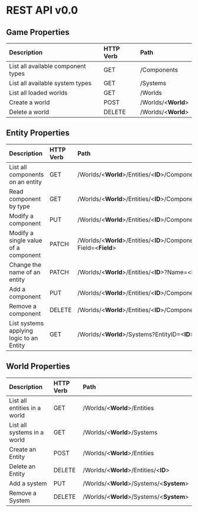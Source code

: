 # REST API v0.0

## Game Properties

| Description | HTTP Verb | Path |
| :---------- | :-------- | :--- |
| List all available component types | GET | /Components |
| List all available system types | GET | /Systems |
| List all loaded worlds | GET | /Worlds |
| Create a world | POST | /Worlds/\<**World**> |
| Delete a world | DELETE | /Worlds/\<**World**> |

## Entity Properties

| Description | HTTP Verb | Path |
| :---------- | :-------- | :--- |
| List all components on an entity | GET | /Worlds/\<**World**>/Entities/\<**ID**>/Components |
| Read component by type | GET | /Worlds/\<**World**>/Entities/\<**ID**>/Components/\<**Type**> |
| Modify a component | PUT | /Worlds/\<**World**>/Entities/\<**ID**>/Components/\<**Component**> |
| Modify a single value of a component | PATCH | /Worlds/\<**World**>/Entities/\<**ID**>/Components/\<**Component**>?Field=<**Field**> |
| Change the name of an entity | PATCH | /Worlds/\<**World**>/Entities/\<**ID**>?Name=<**Name**> |
| Add a component | PUT | /Worlds/\<**World**>/Entities/\<**ID**>/Components/<**Component**> |
| Remove a component | DELETE | /Worlds/\<**World**>/Entities/\<**ID**>/Components/<**Component**> |
| List systems applying logic to an Entity | GET | /Worlds/\<**World**>/Systems?EntityID=\<**ID**> |

## World Properties

| Description | HTTP Verb | Path |
| :---------- | :-------- | :--- |
| List all entities in a world | GET | /Worlds/\<**World**>/Entities |
| List all systems in a world | GET | /Worlds/\<**World**>/Systems |
| Create an Entity | POST | /Worlds/\<**World**>/Entities |
| Delete an Entity | DELETE | /Worlds/\<**World**>/Entities/\<**ID**> |
| Add a system | PUT | /Worlds/\<**World**>/Systems/\<**System**> |
| Remove a System | DELETE | /Worlds/\<**World**>/Systems/\<**System**> |
